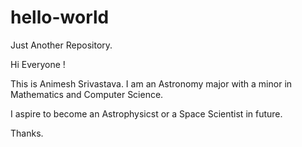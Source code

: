# hello-world

Just Another Repository.

Hi Everyone !

This is Animesh Srivastava. I am an Astronomy major with a minor in Mathematics and Computer Science.

I aspire to become an Astrophysicst or a Space Scientist in future.

Thanks.
